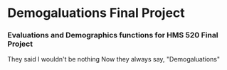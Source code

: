 #  Demogaluations Final Project
### Evaluations and Demographics functions for HMS 520 Final Project

They said I wouldn't be nothing
Now they always say, "Demogaluations"
